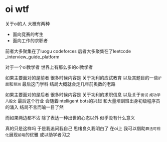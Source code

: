 # oi wtf

关于oi的人
大概有两种
- 面向竞赛的考生
- 面向工作的求职者

前者大多聚集在了luogu codeforces
后者大多聚集在了leetcode _interview_guide_platform

对于一个oi教学者
世界上有那么多的oi教学者

如果主要面对的是前者
很多时候内容是
关于功利的应试教育
以及其题目的一些`扩展`和`预测`
最后这门学科
结局大概就会走几年前奥数的老路

如果主要面对的是后者
很多时候内容是
关于功利的求职信息
以及关于`面试` `成功学` `八股文`
最后这个行业
会随着intelligent bots的兴起
和大量培训班出身初级程序员的涌入
结局不言而喻一目了然

而如果两边都不沾
除了表达一种出世的心态以外
似乎没有什么意义

真的只是这样吗
于是我追问我自己
思绪良久我明白了
在oi上
我可以借助`算法可视化`展现`前端`的优雅
或以助学者习之










